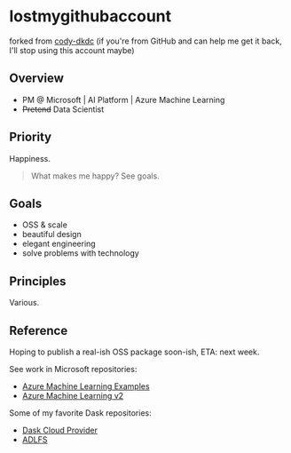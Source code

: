 # lostmygithubaccount

forked from [cody-dkdc](https://github.com/cody-dkdc) (if you're from GitHub and can help me get it back, I'll stop using this account maybe)

## Overview

- PM @ Microsoft | AI Platform | Azure Machine Learning
- ~~Pretend~~ Data Scientist

## Priority

Happiness.

> What makes me happy? See goals.

## Goals

- OSS & scale
- beautiful design
- elegant engineering
- solve problems with technology

## Principles

Various.

## Reference

Hoping to publish a real-ish OSS package soon-ish, ETA: next week. 

See work in Microsoft repositories:

- [Azure Machine Learning Examples](https://github.com/Azure/azureml-examples)
- [Azure Machine Learning v2](https://github.com/Azure/azureml-v2-preview)

Some of my favorite Dask repositories:

- [Dask Cloud Provider](https://github.com/dask/dask-cloudprovider)
- [ADLFS](https://github.com/dask/adlfs)
